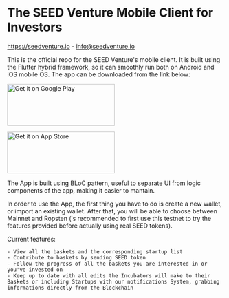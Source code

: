 # The SEED Venture Mobile Client for Investors

https://seedventure.io - info@seedventure.io

This is the official repo for the SEED Venture's mobile client. It is built using the Flutter hybrid framework, so it can smoothly run both on Android and iOS mobile OS. The app can be downloaded from the link below:

<a href='https://play.google.com/store/apps/details?id=io.seedventure.seed_venture&pcampaignid=pcampaignidMKT-Other-global-all-co-prtnr-py-PartBadge-Mar2515-1'><img width=250 height=97 alt='Get it on Google Play' src='https://play.google.com/intl/en_us/badges/static/images/badges/en_badge_web_generic.png'/></a>

<a href='https://play.google.com/store/apps/details?id=io.seedventure.seed_venture&pcampaignid=pcampaignidMKT-Other-global-all-co-prtnr-py-PartBadge-Mar2515-1'><img width=250 height=97 alt='Get it on App Store' src='http://www.mondino.it/wp-content/uploads/2019/05/app-store-badge.png'/></a>


The App is built using BLoC pattern, useful to separate UI from logic components of the app, making it easier to mantain.

In order to use the App, the first thing you have to do is create a new wallet, or import an existing wallet. After that, you will be able to choose between Mainnet and Ropsten (is recommended to first use this testnet to try the features provided before actually using real SEED tokens).

Current features:
    
    - View all the baskets and the corresponding startup list
    - Contribute to baskets by sending SEED token
    - Follow the progress of all the baskets you are interested in or you've invested on
    - Keep up to date with all edits the Incubators will make to their Baskets or including Startups with our notifications System, grabbing informations directly from the Blockchain
